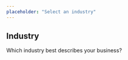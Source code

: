 ```yaml
---
placeholder: "Select an industry"
---
```


## Industry

Which industry best describes your business?
